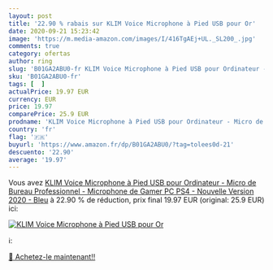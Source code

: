 ```yaml
---
layout: post
title: '22.90 % rabais sur KLIM Voice Microphone à Pied USB pour Or'
date: 2020-09-21 15:23:42
image: 'https://m.media-amazon.com/images/I/416TgAEj+UL._SL200_.jpg'
comments: true
category: ofertas
author: ring
slug: 'B01GA2ABU0-fr KLIM Voice Microphone à Pied USB pour Ordinateur - Micro...'
sku: 'B01GA2ABU0-fr'
tags: [  ]
actualPrice: 19.97 EUR
currency: EUR
price: 19.97
comparePrice: 25.9 EUR
prodname: 'KLIM Voice Microphone à Pied USB pour Ordinateur - Micro de Bureau Professionnel - Microphone de Gamer PC PS4 - Nouvelle Version 2020 - Bleu'
country: 'fr'
flag: '🇫🇷'
buyurl: 'https://www.amazon.fr/dp/B01GA2ABU0/?tag=tolees0d-21'
descuento: '22.90'
average: '19.97'
---
```


Vous avez [KLIM Voice Microphone à Pied USB pour Ordinateur - Micro de Bureau Professionnel - Microphone de Gamer PC PS4 - Nouvelle Version 2020 - Bleu](https://www.amazon.fr/dp/B01GA2ABU0/?tag=tolees0d-21)  à  22.90 % de réduction, prix final  19.97 EUR (original: 25.9 EUR) ici:

[![KLIM Voice Microphone à Pied USB pour Or](https://m.media-amazon.com/images/I/416TgAEj+UL._SL200_.jpg)](https://www.amazon.fr/dp/B01GA2ABU0/?tag=tolees0d-21)

ℹ️:


[🛒 Achetez-le maintenant!!](https://www.amazon.fr/dp/B01GA2ABU0/?tag=tolees0d-21)
